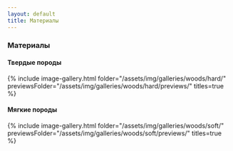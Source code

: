 ```yaml
---
layout: default
title: Материалы
---
```


### Материалы

#### Твердые породы

{% include image-gallery.html folder="/assets/img/galleries/woods/hard/" previewsFolder="/assets/img/galleries/woods/hard/previews/" titles=true %}

#### Мягкие породы

{% include image-gallery.html folder="/assets/img/galleries/woods/soft/" previewsFolder="/assets/img/galleries/woods/soft/previews/" titles=true %}

